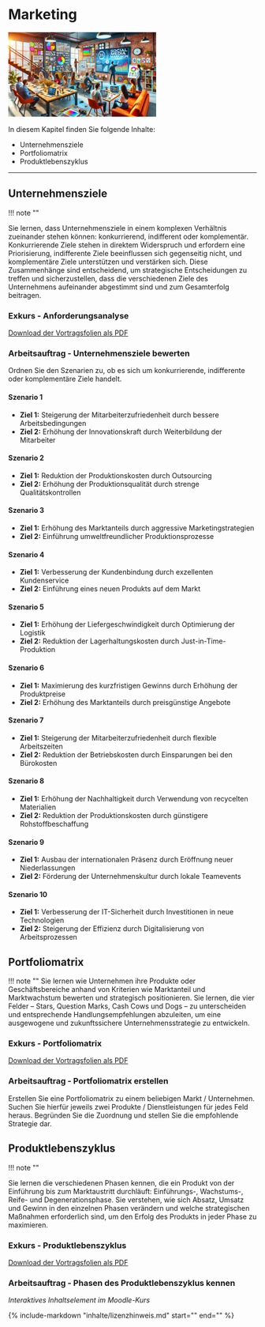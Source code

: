 # Marketing

![Kapitelbild](bilder/kapitelbild_marketing.png)

In diesem Kapitel finden Sie folgende Inhalte:

- Unternehmensziele
- Portfoliomatrix
- Produktlebenszyklus

---

## Unternehmensziele

!!! note ""

   Sie lernen, dass Unternehmensziele in einem komplexen Verhältnis zueinander stehen können: konkurrierend, indifferent oder komplementär. Konkurrierende Ziele stehen in direktem Widerspruch und erfordern eine Priorisierung, indifferente Ziele beeinflussen sich gegenseitig nicht, und komplementäre Ziele unterstützen und verstärken sich. Diese Zusammenhänge sind entscheidend, um strategische Entscheidungen zu treffen und sicherzustellen, dass die verschiedenen Ziele des Unternehmens aufeinander abgestimmt sind und zum Gesamterfolg beitragen.

### Exkurs - Anforderungsanalyse

[Download der Vortragsfolien als PDF](material/Exkurs_Unternehmensziele.pdf)

### Arbeitsauftrag - Unternehmensziele bewerten

Ordnen Sie den Szenarien zu, ob es sich um konkurrierende, indifferente oder komplementäre Ziele handelt.

#### Szenario 1

- **Ziel 1:** Steigerung der Mitarbeiterzufriedenheit durch bessere Arbeitsbedingungen
- **Ziel 2:** Erhöhung der Innovationskraft durch Weiterbildung der Mitarbeiter

#### Szenario 2

- **Ziel 1:** Reduktion der Produktionskosten durch Outsourcing
- **Ziel 2:** Erhöhung der Produktionsqualität durch strenge Qualitätskontrollen
#### Szenario 3

- **Ziel 1:** Erhöhung des Marktanteils durch aggressive Marketingstrategien
- **Ziel 2:** Einführung umweltfreundlicher Produktionsprozesse
#### Szenario 4

- **Ziel 1:** Verbesserung der Kundenbindung durch exzellenten Kundenservice
- **Ziel 2:** Einführung eines neuen Produkts auf dem Markt
#### Szenario 5

- **Ziel 1:** Erhöhung der Liefergeschwindigkeit durch Optimierung der Logistik
- **Ziel 2:** Reduktion der Lagerhaltungskosten durch Just-in-Time-Produktion
#### Szenario 6

- **Ziel 1:** Maximierung des kurzfristigen Gewinns durch Erhöhung der Produktpreise
- **Ziel 2:** Erhöhung des Marktanteils durch preisgünstige Angebote
#### Szenario 7

- **Ziel 1:** Steigerung der Mitarbeiterzufriedenheit durch flexible Arbeitszeiten
- **Ziel 2:** Reduktion der Betriebskosten durch Einsparungen bei den Bürokosten
#### Szenario 8

- **Ziel 1:** Erhöhung der Nachhaltigkeit durch Verwendung von recycelten Materialien
- **Ziel 2:** Reduktion der Produktionskosten durch günstigere Rohstoffbeschaffung
#### Szenario 9

- **Ziel 1:** Ausbau der internationalen Präsenz durch Eröffnung neuer Niederlassungen
- **Ziel 2:** Förderung der Unternehmenskultur durch lokale Teamevents
#### Szenario 10

- **Ziel 1:** Verbesserung der IT-Sicherheit durch Investitionen in neue Technologien
- **Ziel 2:** Steigerung der Effizienz durch Digitalisierung von Arbeitsprozessen

## Portfoliomatrix

!!! note ""
   Sie lernen wie Unternehmen ihre Produkte oder Geschäftsbereiche anhand von Kriterien wie Marktanteil und Marktwachstum bewerten und strategisch positionieren. Sie lernen, die vier Felder – Stars, Question Marks, Cash Cows und Dogs – zu unterscheiden und entsprechende Handlungsempfehlungen abzuleiten, um eine ausgewogene und zukunftssichere Unternehmensstrategie zu entwickeln.

### Exkurs - Portfoliomatrix

[Download der Vortragsfolien als PDF](material/Exkurs_Portfoliomatrix.pdf)

### Arbeitsauftrag - Portfoliomatrix erstellen

Erstellen Sie eine Portfoliomatrix zu einem beliebigen Markt / Unternehmen. Suchen Sie hierfür jeweils zwei Produkte / Dienstleistungen für jedes Feld heraus. Begründen Sie die Zuordnung und stellen Sie die empfohlende Strategie dar.

## Produktlebenszyklus

!!! note ""

   Sie lernen die verschiedenen Phasen kennen, die ein Produkt von der Einführung bis zum Marktaustritt durchläuft: Einführungs-, Wachstums-, Reife- und Degenerationsphase. Sie verstehen, wie sich Absatz, Umsatz und Gewinn in den einzelnen Phasen verändern und welche strategischen Maßnahmen erforderlich sind, um den Erfolg des Produkts in jeder Phase zu maximieren.

### Exkurs - Produktlebenszyklus

[Download der Vortragsfolien als PDF](material/Exkurs_Produktlebenszyklus.pdf)

### Arbeitsauftrag - Phasen des Produktlebenszyklus kennen

*Interaktives Inhaltselement im Moodle-Kurs*

{%
   include-markdown "inhalte/lizenzhinweis.md"
   start="<!--include-start-->"
   end="<!--include-end-->"
%}